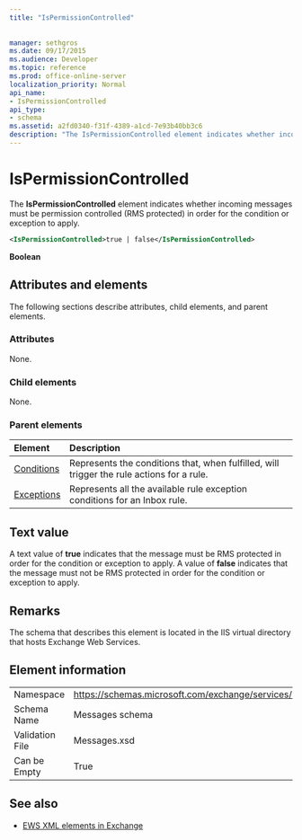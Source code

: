 ```yaml
---
title: "IsPermissionControlled"
 
 
manager: sethgros
ms.date: 09/17/2015
ms.audience: Developer
ms.topic: reference
ms.prod: office-online-server
localization_priority: Normal
api_name:
- IsPermissionControlled
api_type:
- schema
ms.assetid: a2fd0340-f31f-4389-a1cd-7e93b40bb3c6
description: "The IsPermissionControlled element indicates whether incoming messages must be permission controlled (RMS protected) in order for the condition or exception to apply."
---
```


# IsPermissionControlled

The **IsPermissionControlled** element indicates whether incoming messages must be permission controlled (RMS protected) in order for the condition or exception to apply. 
  
```XML
<IsPermissionControlled>true | false</IsPermissionControlled>
```

 **Boolean**
## Attributes and elements

The following sections describe attributes, child elements, and parent elements.
  
### Attributes

None.
  
### Child elements

None.
  
### Parent elements

|**Element**|**Description**|
|:-----|:-----|
|[Conditions](conditions.md) <br/> |Represents the conditions that, when fulfilled, will trigger the rule actions for a rule.  <br/> |
|[Exceptions](exceptions.md) <br/> |Represents all the available rule exception conditions for an Inbox rule.  <br/> |
   
## Text value

A text value of **true** indicates that the message must be RMS protected in order for the condition or exception to apply. A value of **false** indicates that the message must not be RMS protected in order for the condition or exception to apply. 
  
## Remarks

The schema that describes this element is located in the IIS virtual directory that hosts Exchange Web Services.
  
## Element information

|||
|:-----|:-----|
|Namespace  <br/> |https://schemas.microsoft.com/exchange/services/2006/messages  <br/> |
|Schema Name  <br/> |Messages schema  <br/> |
|Validation File  <br/> |Messages.xsd  <br/> |
|Can be Empty  <br/> |True  <br/> |
   
## See also



- [EWS XML elements in Exchange](ews-xml-elements-in-exchange.md)

